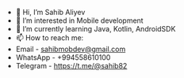 - 👋 Hi, I’m Sahib Aliyev
- 👀 I’m interested in Mobile development
- 🌱 I’m currently learning Java, Kotlin, AndroidSDK
- 📫 How to reach me:
- Email - sahibmobdev@gmail.com
- WhatsApp - +994558610100
- Telegram - https://t.me/@sahib82

<!---
SahibMobDev/SahibMobDev is a ✨ special ✨ repository because its `README.md` (this file) appears on your GitHub profile.
You can click the Preview link to take a look at your changes.
--->
